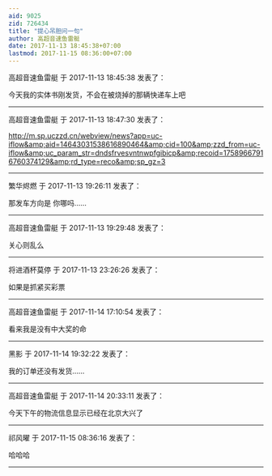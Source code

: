 ```yaml
---
aid: 9025
zid: 726434
title: "提心吊胆问一句"
author: 高超音速鱼雷艇
date: 2017-11-13 18:45:38+07:00
lastmod: 2017-11-15 08:36:00+07:00
---
```


高超音速鱼雷艇 于 2017-11-13 18:45:38 发表了：

今天我的实体书刚发货，不会在被烧掉的那辆快递车上吧

---

高超音速鱼雷艇 于 2017-11-13 18:47:30 发表了：

http://m.sp.uczzd.cn/webview/news?app=uc-iflow&amp;aid=14643031538616890464&amp;cid=100&amp;zzd_from=uc-iflow&amp;uc_param_str=dndsfrvesvntnwpfgibicp&amp;recoid=17589667916760374129&amp;rd_type=reco&amp;sp_gz=3

---

繁华烬燃 于 2017-11-13 19:26:11 发表了：

那发车方向是 你哪吗……

---

高超音速鱼雷艇 于 2017-11-13 19:29:48 发表了：

关心则乱么

---

将进酒杯莫停 于 2017-11-13 23:26:26 发表了：

如果是抓紧买彩票

---

高超音速鱼雷艇 于 2017-11-14 17:10:54 发表了：

看来我是没有中大奖的命

---

黑影 于 2017-11-14 19:32:22 发表了：

我的订单还没有发货……

---

高超音速鱼雷艇 于 2017-11-14 20:33:11 发表了：

今天下午的物流信息显示已经在北京大兴了

---

祁风曜 于 2017-11-15 08:36:16 发表了：

哈哈哈

---
